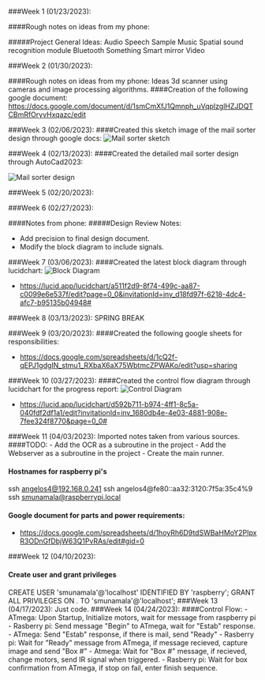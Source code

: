 ###Week 1 (01/23/2023):

####Rough notes on ideas from my phone:

#####Project General Ideas:
    Audio
        Speech
        Sample
        Music
        Spatial sound recognition module
    Bluetooth Something
    Smart mirror
    Video

###Week 2 (01/30/2023):

####Rough notes on ideas from my phone:
Ideas
3d scanner using cameras and image processing algorithms.
####Creation of the following google document: 
https://docs.google.com/document/d/1smCmXfJ1Qmnph_uVqpIzglHZJDQTCBmRfOryvHxqazc/edit


###Week 3 (02/06/2023):
####Created this sketch image of the mail sorter design through google docs:
![Mail sorter sketch](img/mail_sorter_sketch.png "Mail sorter Sketch")

###Week 4 (02/13/2023):
####Created the detailed mail sorter design through AutoCad2023:

![Mail sorter design](img/mail_sorter_design.png "Mail sorter Design")

###Week 5 (02/20/2023):


###Week 6 (02/27/2023):

####Notes from phone:
#####Design Review Notes:
- Add precision to final design document.
- Modify the block diagram to include signals.

###Week 7 (03/06/2023):
####Created the latest block diagram through lucidchart:
![Block Diagram](img/block_diagram.png "Block Diagram")
- https://lucid.app/lucidchart/a511f2d9-8f74-499c-aa87-c0099e6e537f/edit?page=0_0&invitationId=inv_d18fd97f-6218-4dc4-afc7-b95135b04948#

###Week 8 (03/13/2023):
SPRING BREAK

###Week 9 (03/20/2023):
####Created the following google sheets for responsibilities:
- https://docs.google.com/spreadsheets/d/1cQ2f-qEPJ1gdgIN_stmu1_RXbaX6aX75WbtmcZPWAKo/edit?usp=sharing

###Week 10 (03/27/2023):
####Created the control flow diagram through lucidchart for the progress report:
![Control Diagram](img/control_diagram.png "Control Diagram")
- https://lucid.app/lucidchart/d592b711-b974-4ff1-8c5a-040fdf2df1a1/edit?invitationId=inv_1680db4e-4e03-4881-908e-7fee324f8770&page=0_0#

###Week 11 (04/03/2023):
Imported notes taken from various sources.
####TODO:
    - Add the OCR as a subroutine in the project
    - Add the Webserver as a subroutine in the project
    - Create the main runner.
#### Hostnames for raspberry pi's
ssh angelos4@192.168.0.241
ssh angelos4@fe80::aa32:3120:7f5a:35c4%9
ssh smunamala@raspberrypi.local
#### Google document for parts and power requirements:
- https://docs.google.com/spreadsheets/d/1hoyRh6D9tdSWBaHMoY2PIpxR3ODnGfDbjW63Q1PvRAs/edit#gid=0

###Week 12 (04/10/2023):
#### Create user and grant privileges
CREATE USER 'smunamala'@'localhost' IDENTIFIED BY 'raspberry';
GRANT ALL PRIVILEGES ON *.* TO 'smunamala'@'localhost';
###Week 13 (04/17/2023):
Just code.
###Week 14 (04/24/2023):
####Control Flow:
    - ATmega: Upon Startup, Initialize motors, wait for message from raspberry pi
    - Rasberry pi: Send message "Begin" to ATmega, wait for "Estab" response.
    - ATmega: Send "Estab" response, if there is mail, send "Ready"
    - Rasberry pi: Wait for "Ready" message from ATmega, if message recieved, capture image and send "Box #"
    - Atmega: Wait for "Box #" message, if recieved, change motors, send IR signal when triggered.
    - Rasberry pi: Wait for box confirmation from ATmega, if stop on fail, enter finish sequence.



